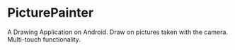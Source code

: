 # PicturePainter
A Drawing Application on Android. 
Draw on pictures taken with the camera.
Multi-touch functionality.
